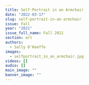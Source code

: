 ```yaml
---
title: Self-Portrait in an Armchair
date: "2022-03-17"
slug: self-portrait-in-an-armchair
issue: Fall
year: "2021"
issue_full_name: Fall 2021
section: art
authors:
  - Sally O'Keeffe
images:
  - selfportrait_in_an_armchair.jpg
videos: []
audio: []
main_image: ""
banner_image: ""
---
```

 
